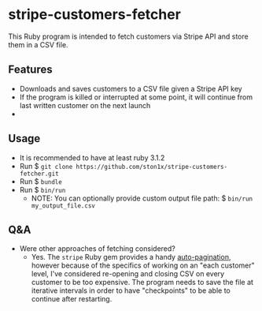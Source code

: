 # stripe-customers-fetcher

This Ruby program is intended to fetch customers via Stripe API and store them in a CSV file.

## Features
- Downloads and saves customers to a CSV file given a Stripe API key
- If the program is killed or interrupted at some point, it will continue from last written customer on the next launch
-

## Usage
- It is recommended to have at least ruby 3.1.2
- Run $ `git clone https://github.com/ston1x/stripe-customers-fetcher.git`
- Run $ `bundle`
- Run $ `bin/run`
  - NOTE: You can optionally provide custom output file path: $ `bin/run my_output_file.csv`

## Q&A
- Were other approaches of fetching considered?
  - Yes. The `stripe` Ruby gem provides a handy [auto-pagination](https://stripe.com/docs/api/pagination/auto?lang=ruby), however because of the specifics of working on an "each customer" level, I've considered re-opening and closing CSV on every customer to be too expensive. The program needs to save the file at iterative intervals in order to have "checkpoints" to be able to continue after restarting.
